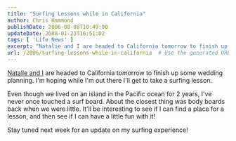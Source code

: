 ```yaml
---
title: "Surfing Lessons while in California"
author: Chris Hammond
publishDate: 2006-08-08T10:49:00
updateDate: 2008-01-23T16:51:02
tags: [ 'Life News' ]
excerpt: "Natalie and I are headed to California tomorrow to finish up some wedding planning. I'm hoping while I'm out there I'll get to take a surfing lesson. Even though we lived on an island in the Pacific ocean for 2 years, I've never once touched a surf board. About the closest thing was body boards back when we were little. It'll be interesting to see if I can find a place for a lesson, and then see if I can have a little fun with it! Stay tuned next week for an update on my surfing..."
url: /2006/surfing-lessons-while-in-california  # Use the generated URL with year
---
```

<P><A href="https://www.horsesandcars.com/">Natalie and I</A> are headed to California tomorrow to finish up some wedding planning. I'm hoping while I'm out there I'll get to take a surfing lesson.</P> <P>Even though we lived on an island in the Pacific ocean for 2 years, I've never once touched a surf board. About the closest thing was body boards back when we were little. It'll be interesting to see if I can find a place for a lesson, and then see if I can have a little fun with it!</P> <P>Stay tuned next week for an update on my surfing experience!</P>
